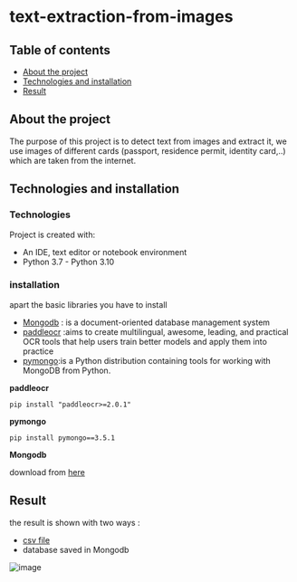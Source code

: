 # text-extraction-from-images


## Table of contents
* [About the project](#About-the-project)
* [Technologies and installation](#Technologies-and-installation)
* [Result](#Result)



## About the project

The purpose of this project is to detect text from images and extract it, we use images of different cards (passport, residence permit, identity card,..) which are taken  from the internet. 


## Technologies and installation

### Technologies
Project is created with:
* An IDE, text editor or notebook environment
* Python 3.7 - Python 3.10

### installation
apart the basic libraries you have to install 
* [Mongodb](https://www.mongodb.com/) : is a document-oriented database management system
* [paddleocr](https://pypi.org/project/paddleocr/) :aims to create multilingual, awesome, leading, and practical OCR tools that help users train better models and apply them into practice 
* [pymongo](https://pymongo.readthedocs.io/en/stable/):is a Python distribution containing tools for working with MongoDB from Python.

  
  
**paddleocr**
```
pip install "paddleocr>=2.0.1"
```
**pymongo**
```
pip install pymongo==3.5.1
```
**Mongodb**  

download from [here](https://www.mongodb.com/try/download/compass)


## Result

the result is shown with two ways  :  
*  [csv file]()
*  database saved in Mongodb


![image](https://user-images.githubusercontent.com/70036966/215360142-62a8a4aa-8ec7-473c-9ec8-931882254ba9.png)



